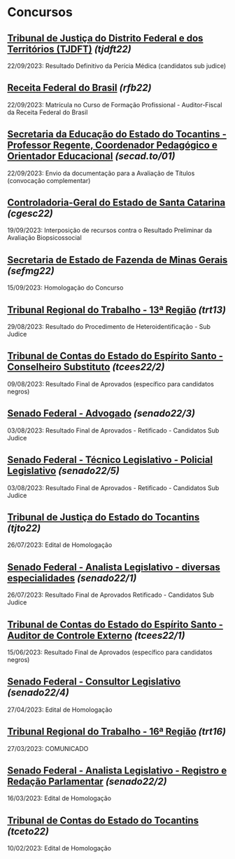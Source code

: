 # Concursos

## [Tribunal de Justiça do Distrito Federal e dos Territórios (TJDFT)](./tjdft22/) *(tjdft22)*
22/09/2023: Resultado Definitivo da Perícia Médica (candidatos sub judice)

## [Receita Federal do Brasil](./rfb22/) *(rfb22)*
22/09/2023: Matrícula no Curso de Formação Profissional - Auditor-Fiscal da Receita Federal do Brasil

## [Secretaria da Educação do Estado do Tocantins - Professor Regente, Coordenador Pedagógico e Orientador Educacional](./secad.to-01/) *(secad.to/01)*
22/09/2023: Envio da documentação para a Avaliação de Títulos (convocação complementar)

## [Controladoria-Geral do Estado de Santa Catarina](./cgesc22/) *(cgesc22)*
19/09/2023: Interposição de recursos contra o Resultado Preliminar da Avaliação Biopsicossocial

## [Secretaria de Estado de Fazenda de Minas Gerais](./sefmg22/) *(sefmg22)*
15/09/2023: Homologação do Concurso

## [Tribunal Regional do Trabalho - 13ª Região](./trt13/) *(trt13)*
29/08/2023: Resultado do Procedimento de Heteroidentificação - Sub Judice

## [Tribunal de Contas do Estado do Espírito Santo - Conselheiro Substituto](./tcees22-2/) *(tcees22/2)*
09/08/2023: Resultado Final de Aprovados (específico para candidatos negros)

## [Senado Federal - Advogado](./senado22-3/) *(senado22/3)*
03/08/2023: Resultado Final de Aprovados - Retificado - Candidatos Sub Judice

## [Senado Federal - Técnico Legislativo - Policial Legislativo](./senado22-5/) *(senado22/5)*
03/08/2023: Resultado Final de Aprovados - Retificado - Candidatos Sub Judice

## [Tribunal de Justiça do Estado do Tocantins](./tjto22/) *(tjto22)*
26/07/2023: Edital de Homologação

## [Senado Federal - Analista Legislativo - diversas especialidades](./senado22-1/) *(senado22/1)*
26/07/2023: Resultado Final de Aprovados Retificado - Candidatos Sub Judice

## [Tribunal de Contas do Estado do Espírito Santo - Auditor de Controle Externo](./tcees22-1/) *(tcees22/1)*
15/06/2023: Resultado Final de Aprovados (específico para candidatos negros)

## [Senado Federal - Consultor Legislativo](./senado22-4/) *(senado22/4)*
27/04/2023: Edital de Homologação

## [Tribunal Regional do Trabalho - 16ª Região](./trt16/) *(trt16)*
27/03/2023: COMUNICADO

## [Senado Federal - Analista Legislativo - Registro e Redação Parlamentar](./senado22-2/) *(senado22/2)*
16/03/2023: Edital de Homologação

## [Tribunal de Contas do Estado do Tocantins](./tceto22/) *(tceto22)*
10/02/2023: Edital de Homologação
